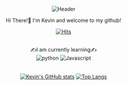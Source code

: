 <div align=center>

![Header](https://capsule-render.vercel.app/api?type=waving&color=A3DCBE&fontColor=FFFFFF&height=300&section=header&text=Welcome!&fontSize=90&)

Hi There!👋 I'm Kevin and welcome to my github! 

[![Hits](https://hits.seeyoufarm.com/api/count/incr/badge.svg?url=https%3A%2F%2Fgithub.com%2Fkklee0930%2Fhit-counter&count_bg=%2379C83D&title_bg=%23555555&icon=&icon_color=%2357B4DB&title=hits&edge_flat=false)](https://hits.seeyoufarm.com)
<br><br>

✍️I am currently learning✍️
<br>
![python](https://img.shields.io/badge/Python-3776AB?style=flat-square&logo=Python&logoColor=white)
![Javascript](https://img.shields.io/badge/Javascript-F7DF1E?style=flat-square&logo=Javascript&logoColor=white)
<br><br><br>
[![Kevin's GitHub stats](https://github-readme-stats.vercel.app/api?username=kklee0930&theme=discord_old_blurple&show_icons=true)](https://github.com/kklee0930/github-readme-stats)
[![Top Langs](https://github-readme-stats.vercel.app/api/top-langs/?username=kklee0930)](https://github.com/kklee0930/github-readme-stats)
<div/>
